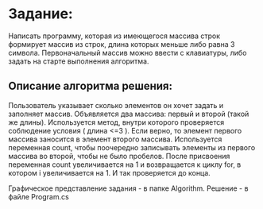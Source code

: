 # Задание:


Написать программу, которая из имеющегося массива строк формирует массив из строк, длина которых меньше либо равна 3 символа.
Первоначальный массив можно ввести с клавиатуры, либо задать на старте выполнения алгоритма.


## Описание алгоритма решения:


Пользователь указывает сколько элементов он хочет задать и заполняет массив.
Объявляется два массива: первый и второй (такой же длины). Используется метод, внутри которого проверяется соблюдение условия ( длина <=3 ).
Если верно, то элемент первого массива заносится в элемент второго массива. 
Используется переменная count, чтобы поочередно записывать элементы из первого массива во второй, чтобы не было пробелов. 
После присвоения переменная count увеличивается на 1 и возвращается к циклу for, в котором i увеличивается на 1. И так проверяется до конца.


Графическое представление задания - в папке Algorithm.
Решение - в файле Program.cs
